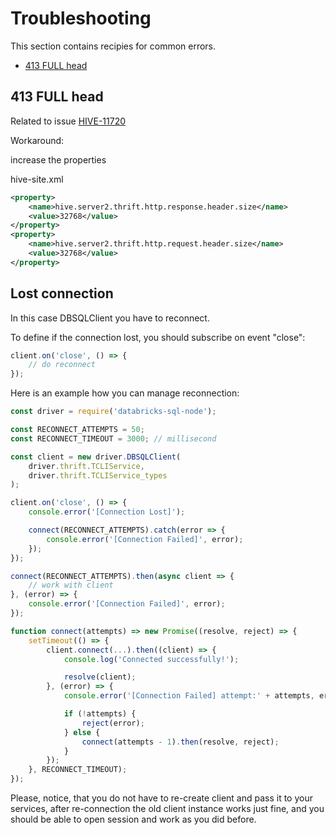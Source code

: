 # Troubleshooting

This section contains recipies for common errors.

- [413 FULL head](#413-full-head)

## 413 FULL head

Related to issue [HIVE-11720](https://issues.apache.org/jira/browse/HIVE-11720)

Workaround:

increase the properties

hive-site.xml
```xml
<property>
    <name>hive.server2.thrift.http.response.header.size</name>
    <value>32768</value>
</property>
<property>
    <name>hive.server2.thrift.http.request.header.size</name>
    <value>32768</value>
</property>
```

## Lost connection

In this case DBSQLClient you have to reconnect.

To define if the connection lost, you should subscribe on event "close":

```javascript
client.on('close', () => {
    // do reconnect
});
```

Here is an example how you can manage reconnection:

```javascript
const driver = require('databricks-sql-node');

const RECONNECT_ATTEMPTS = 50;
const RECONNECT_TIMEOUT = 3000; // millisecond

const client = new driver.DBSQLClient(
    driver.thrift.TCLIService,
    driver.thrift.TCLIService_types
);

client.on('close', () => {
    console.error('[Connection Lost]');

    connect(RECONNECT_ATTEMPTS).catch(error => {
        console.error('[Connection Failed]', error);
    });
});

connect(RECONNECT_ATTEMPTS).then(async client => {
    // work with client
}, (error) => {
    console.error('[Connection Failed]', error);
});

function connect(attempts) => new Promise((resolve, reject) => {
    setTimeout(() => {
        client.connect(...).then((client) => {
            console.log('Connected successfully!');

            resolve(client);
        }, (error) => {
            console.error('[Connection Failed] attempt:' + attempts, error.message);

            if (!attempts) {
                reject(error);
            } else {
                connect(attempts - 1).then(resolve, reject);
            }
        });
    }, RECONNECT_TIMEOUT);
});
```

Please, notice, that you do not have to re-create client and pass it to your services,
after re-connection the old client instance works just fine,
and you should be able to open session and work as you did before.
